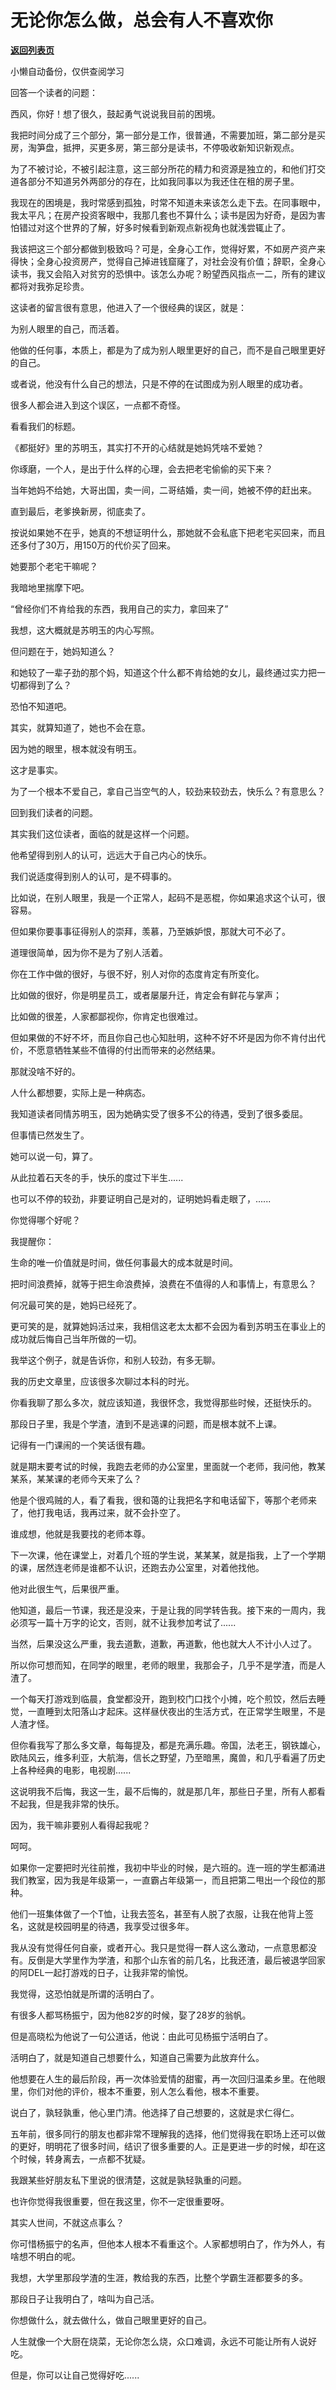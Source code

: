 # 无论你怎么做，总会有人不喜欢你

[**返回列表页**](/gzh/记忆承载3)

小懒自动备份，仅供查阅学习

回答一个读者的问题：

  

西风，你好！想了很久，鼓起勇气说说我目前的困境。

  

我把时间分成了三个部分，第一部分是工作，很普通，不需要加班，第二部分是买房，淘笋盘，抵押，买更多房，第三部分是读书，不停吸收新知识新观点。

  

为了不被讨论，不被引起注意，这三部分所花的精力和资源是独立的，和他们打交道各部分不知道另外两部分的存在，比如我同事以为我还住在租的房子里。

  

我现在的困境是，我时常感到孤独，时常不知道未来该怎么走下去。在同事眼中，我太平凡；在房产投资客眼中，我那几套也不算什么；读书是因为好奇，是因为害怕错过对这个世界的了解，好多时候看到新观点新视角也就浅尝辄止了。

  

我该把这三个部分都做到极致吗？可是，全身心工作，觉得好累，不如房产资产来得快；全身心投资房产，觉得自己掉进钱窟窿了，对社会没有价值；辞职，全身心读书，我又会陷入对贫穷的恐惧中。该怎么办呢？盼望西风指点一二，所有的建议都将对我弥足珍贵。

  

这读者的留言很有意思，他进入了一个很经典的误区，就是：

  

为别人眼里的自己，而活着。

  

他做的任何事，本质上，都是为了成为别人眼里更好的自己，而不是自己眼里更好的自己。

  

或者说，他没有什么自己的想法，只是不停的在试图成为别人眼里的成功者。

  

很多人都会进入到这个误区，一点都不奇怪。

  

看看我们的标题。

  

《都挺好》里的苏明玉，其实打不开的心结就是她妈凭啥不爱她？

  

你琢磨，一个人，是出于什么样的心理，会去把老宅偷偷的买下来？

  

当年她妈不给她，大哥出国，卖一间，二哥结婚，卖一间，她被不停的赶出来。

  

直到最后，老爹换新房，彻底卖了。

  

按说如果她不在乎，她真的不想证明什么，那她就不会私底下把老宅买回来，而且还多付了30万，用150万的代价买了回来。

  

她要那个老宅干嘛呢？

  

我暗地里揣摩下吧。

  

“曾经你们不肯给我的东西，我用自己的实力，拿回来了”

  

我想，这大概就是苏明玉的内心写照。

  

但问题在于，她妈知道么？

  

和她较了一辈子劲的那个妈，知道这个什么都不肯给她的女儿，最终通过实力把一切都得到了么？

  

恐怕不知道吧。

  

其实，就算知道了，她也不会在意。

  

因为她的眼里，根本就没有明玉。

  

这才是事实。

  

为了一个根本不爱自己，拿自己当空气的人，较劲来较劲去，快乐么？有意思么？

  

回到我们读者的问题。

  

其实我们这位读者，面临的就是这样一个问题。

  

他希望得到别人的认可，远远大于自己内心的快乐。

  

我们说适度得到别人的认可，是不碍事的。

  

比如说，在别人眼里，我是一个正常人，起码不是恶棍，你如果追求这个认可，很容易。

  

但如果你要事事征得别人的崇拜，羡慕，乃至嫉妒恨，那就大可不必了。

  

道理很简单，因为你不是为了别人活着。

  

你在工作中做的很好，与很不好，别人对你的态度肯定有所变化。

  

比如做的很好，你是明星员工，或者屡屡升迁，肯定会有鲜花与掌声；

比如做的很差，人家都鄙视你，你肯定也很难过。

  

但如果做的不好不坏，而且你自己也心知肚明，这种不好不坏是因为你不肯付出代价，不愿意牺牲某些不值得的付出而带来的必然结果。

  

那就没啥不好的。

  

人什么都想要，实际上是一种病态。

  

我知道读者同情苏明玉，因为她确实受了很多不公的待遇，受到了很多委屈。

  

但事情已然发生了。

  

她可以说一句，算了。

  

从此拉着石天冬的手，快乐的度过下半生......

  

也可以不停的较劲，非要证明自己是对的，证明她妈看走眼了，......

  

你觉得哪个好呢？

  

我提醒你：

  

生命的唯一价值就是时间，做任何事最大的成本就是时间。

  

把时间浪费掉，就等于把生命浪费掉，浪费在不值得的人和事情上，有意思么？

  

何况最可笑的是，她妈已经死了。

  

更可笑的是，就算她妈活过来，我相信这老太太都不会因为看到苏明玉在事业上的成功就后悔自己当年所做的一切。

  

我举这个例子，就是告诉你，和别人较劲，有多无聊。

  

我的历史文章里，应该很多次聊过本科的时光。

  

你看我聊了那么多次，就应该知道，我很怀念，我觉得那些时候，还挺快乐的。

  

那段日子里，我是个学渣，渣到不是逃课的问题，而是根本就不上课。

  

记得有一门课闹的一个笑话很有趣。

  

就是期末要考试的时候，我跑去老师的办公室里，里面就一个老师，我问他，教某某系，某某课的老师今天来了么？

  

他是个很鸡贼的人，看了看我，很和蔼的让我把名字和电话留下，等那个老师来了，他打我电话，我再过来，就不会扑空了。

  

谁成想，他就是我要找的老师本尊。

  

下一次课，他在课堂上，对着几个班的学生说，某某某，就是指我，上了一个学期的课，居然连老师是谁都不认识，还跑去办公室里，对着他找他。

  

他对此很生气，后果很严重。

  

他知道，最后一节课，我还是没来，于是让我的同学转告我。接下来的一周内，我必须写一篇十万字的论文，否则，就不让我参加考试了......

  

当然，后果没这么严重，我去道歉，道歉，再道歉，他也就大人不计小人过了。

  

所以你可想而知，在同学的眼里，老师的眼里，我那会子，几乎不是学渣，而是人渣了。

  

一个每天打游戏到临晨，食堂都没开，跑到校门口找个小摊，吃个煎饺，然后去睡觉，一直睡到太阳落山才起床。这样昼伏夜出的生活方式，在正常学生眼里，不是人渣才怪。

  

但你看我写了那么多文章，每每提及，都是充满乐趣。帝国，法老王，钢铁雄心，欧陆风云，维多利亚，大航海，信长之野望，乃至暗黑，魔兽，和几乎看遍了历史上各种经典的电影，电视剧......

  

这说明我不后悔，我这一生，最不后悔的，就是那几年，那些日子里，所有人都看不起我，但是我非常的快乐。

  

因为，我干嘛非要别人看得起我呢？

  

呵呵。

  

如果你一定要把时光往前推，我初中毕业的时候，是六班的。连一班的学生都涌进我们教室，因为我是年级第一，一直霸占年级第一，而且把第二甩出一个段位的那种。

  

他们一班集体做了一个T恤，让我去签名，甚至有人脱了衣服，让我在他背上签名，这就是校园明星的待遇，我享受过很多年。

  

我从没有觉得任何自豪，或者开心。我只是觉得一群人这么激动，一点意思都没有。反倒是大学里作为学渣，和那个山东省的前几名，比我还渣，最后被退学回家的阿DEL一起打游戏的日子，让我非常的愉悦。

  

我觉得，这恐怕就是所谓的活明白了。

  

有很多人都骂杨振宁，因为他82岁的时候，娶了28岁的翁帆。

  

但是高晓松为他说了一句公道话，他说：由此可见杨振宁活明白了。

  

活明白了，就是知道自己想要什么，知道自己需要为此放弃什么。

  

他想要在人生的最后阶段，再一次体验爱情的甜蜜，再一次回归温柔乡里。在他眼里，你们对他的评价，根本不重要，别人怎么看他，根本不重要。

  

说白了，孰轻孰重，他心里门清。他选择了自己想要的，这就是求仁得仁。

  

五年前，很多同行的朋友也都非常不理解我的选择，他们觉得我在职场上还可以做的更好，明明花了很多时间，结识了很多重要的人。正是更进一步的时候，却在这个时候，转身离去，一点都不犹疑。

  

我跟某些好朋友私下里说的很清楚，这就是孰轻孰重的问题。

  

也许你觉得我很重要，但在我这里，你不一定很重要呀。

  

其实人世间，不就这点事么？

  

你可惜杨振宁的名声，但他本人根本不看重这个。人家都想明白了，作为外人，有啥想不明白的呢。

  

我想，大学里那段学渣的生涯，教给我的东西，比整个学霸生涯都要多的多。

  

那段日子让我明白了，啥叫为自己活。

  

你想做什么，就去做什么，做自己眼里更好的自己。

  

人生就像一个大厨在烧菜，无论你怎么烧，众口难调，永远不可能让所有人说好吃。

  

但是，你可以让自己觉得好吃......

